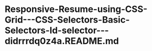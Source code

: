 # Responsive-Resume-using-CSS-Grid---CSS-Selectors-Basic-Selectors-Id-selector---didrrrdq0z4a.README.md
